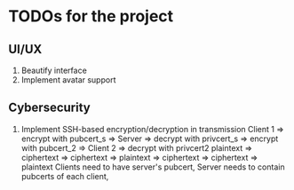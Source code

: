 # TODOs for the project
## UI/UX
1. Beautify interface
2. Implement avatar support
## Cybersecurity
1. Implement SSH-based encryption/decryption in transmission
Client 1    => encrypt with pubcert_s   => Server       => decrypt with privcert_s  => encrypt with pubcert_2   => Client 2     => decrypt with privcert2
plaintext   => ciphertext               => ciphertext   => plaintext                => ciphertext               => ciphertext   => plaintext
Clients need to have server's pubcert,
Server needs to contain pubcerts of each client,
